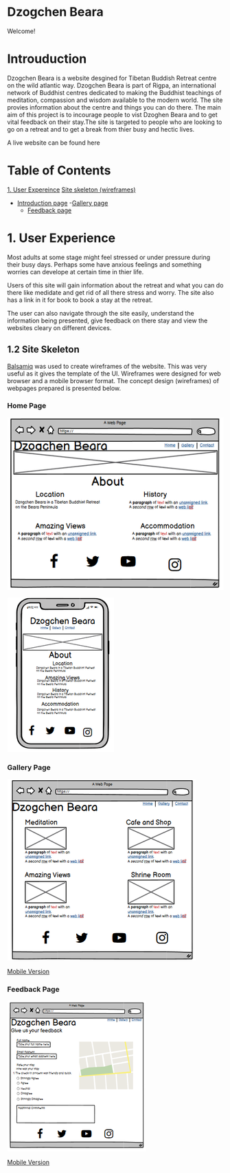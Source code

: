 
# Dzogchen Beara
Welcome!
# Introuduction
Dzogchen Beara is a website desgined for Tibetan Buddish Retreat centre on the wild atlantic way.  Dzogchen Beara is part of Rigpa, an international network of Buddhist centres dedicated to making the Buddhist teachings of meditation, compassion and wisdom available to the modern world. The site provies information about the centre and things you can do there. The main aim of this project is to incourage people to vist Dzoghen Beara and to get vital feedback on their stay.The site is targeted to people who are looking to go on a retreat and to get a break from thier busy and hectic lives. 

A live website can be found here

 
# Table of Contents
[1. User Expereince](#ux)
[Site skeleton (wireframes)](#wireframes)
 - [Introduction page](#introduction-page)
    -[Gallery page](#gallery-page)
    - [Feedback page](#feedback-page)

<a name="ux"></a>
# 1. User Experience
Most adults at some stage might feel stressed or under pressure during their busy days. Perhaps some have anxious feelings and something worries can develope at certain time in thier life.

Users of this site will gain information about the retreat and what you can do there like medidate and get rid of all there stress and worry. The site also has a link in it for book to book a stay at the retreat.

The user can also navigate through the site easily, understand the information being presented, give feedback on there stay and view the websites cleary on different devices.

<a name="wireframes"></a>
## 1.2 Site Skeleton
[Balsamiq](https://balsamiq.com/) was used to create wireframes of the website. This was very useful as it gives the template of the UI. Wireframes were designed for web browser and a mobile browser format. The concept design (wireframes) of webpages prepared is presented below.

<a name="home-page"></a>
### Home Page
![Desktop Version](./assets/images/Home-desktop.png)

![Mobile](./assets/images/Home-mobile.png)

<a name="gallery-page"></a>
### Gallery Page
![Desktop Version](./assets/images/gallery-desktop.png)

[Mobile Version](./assets/images/gallery-mobile.png)

<a name="feedback-page"></a>
### Feedback Page
![Desktop Version](./assets/images/feedback-desktop.png)

[Mobile Version](./assets/images/feedback-mobile.png)